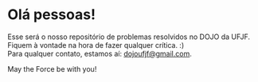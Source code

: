 # Olá pessoas! 

Esse será o nosso repositório de problemas resolvidos no DOJO da UFJF. <br />
Fiquem à vontade na hora de fazer qualquer crítica. :) <br />
Para qualquer contato, estamos aí: dojoufjf@gmail.com. <br />

May the Force be with you!
